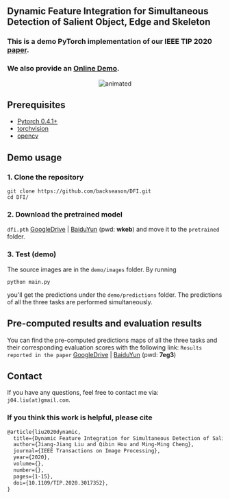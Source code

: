 ## Dynamic Feature Integration for Simultaneous Detection of Salient Object, Edge and Skeleton

### This is a demo PyTorch implementation of our IEEE TIP 2020 [paper](http://mftp.mmcheng.net/Papers/20TIP-DFI.pdf).
### We also provide an [Online Demo](http://mc.nankai.edu.cn/dfi).

<p align="center">
  <img src="https://github.com/backseason/DFI/blob/master/demo/demo.gif" alt="animated" />
</p>

## Prerequisites

- [Pytorch 0.4.1+](http://pytorch.org/)
- [torchvision](http://pytorch.org/)
- [opencv](https://opencv.org/)


## Demo usage
### 1. Clone the repository
```shell
git clone https://github.com/backseason/DFI.git
cd DFI/
```

### 2. Download the pretrained model 
`dfi.pth` [GoogleDrive](https://drive.google.com/file/d/1N29cJghKKJOHbKgpwR2_Ui64umCE-XG3/view?usp=sharing) | [BaiduYun](https://pan.baidu.com/s/1WPQiUPo7t8REK3LtmG9_KA) (pwd: **wkeb**)
and move it to the `pretrained` folder.


### 3. Test (demo)
The source images are in the `demo/images` folder.
By running 
```shell
python main.py
```
you'll get the predictions under
the `demo/predictions` folder. The predictions of all the three tasks are performed simultaneously.


## Pre-computed results and evaluation results

You can find the pre-computed predictions maps of all the three tasks and 
their corresponding evaluation scores with
the following link:
`Results reported in the paper` [GoogleDrive](https://drive.google.com/file/d/17SBs3v3h_FnImbHOZk0zy4JzDUHSK1zv/view?usp=sharing) | [BaiduYun](https://pan.baidu.com/s/1WP3WP5oaNWRuaUcKH4oZ7g) (pwd: **7eg3**)

## Contact
If you have any questions, feel free to contact me via: `j04.liu(at)gmail.com`.

### If you think this work is helpful, please cite
```latex
@article{liu2020dynamic,
  title={Dynamic Feature Integration for Simultaneous Detection of Salient Object, Edge and Skeleton},
  author={Jiang-Jiang Liu and Qibin Hou and Ming-Ming Cheng},
  journal={IEEE Transactions on Image Processing},
  year={2020},
  volume={},
  number={},
  pages={1-15},
  doi={10.1109/TIP.2020.3017352},
}
```
